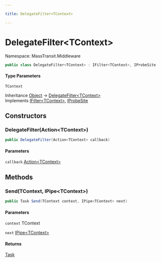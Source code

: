 ```yaml
---

title: DelegateFilter<TContext>

---
```


# DelegateFilter\<TContext\>

Namespace: MassTransit.Middleware

```csharp
public class DelegateFilter<TContext> : IFilter<TContext>, IProbeSite
```

#### Type Parameters

`TContext`<br/>

Inheritance [Object](https://learn.microsoft.com/en-us/dotnet/api/system.object) → [DelegateFilter\<TContext\>](../masstransit-middleware/delegatefilter-1)<br/>
Implements [IFilter\<TContext\>](../masstransit/ifilter-1), [IProbeSite](../masstransit/iprobesite)

## Constructors

### **DelegateFilter(Action\<TContext\>)**

```csharp
public DelegateFilter(Action<TContext> callback)
```

#### Parameters

`callback` [Action\<TContext\>](https://learn.microsoft.com/en-us/dotnet/api/system.action-1)<br/>

## Methods

### **Send(TContext, IPipe\<TContext\>)**

```csharp
public Task Send(TContext context, IPipe<TContext> next)
```

#### Parameters

`context` TContext<br/>

`next` [IPipe\<TContext\>](../masstransit/ipipe-1)<br/>

#### Returns

[Task](https://learn.microsoft.com/en-us/dotnet/api/system.threading.tasks.task)<br/>
